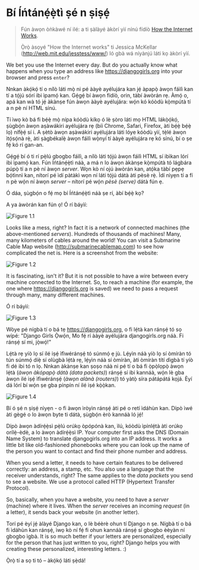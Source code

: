 # Bí Íńtánẹ́ẹ̀tì ṣé n ṣiṣẹ́

> Fún àwọn òǹkàwé ní ilé: a ti ṣàlàyé àkòrí yìí nínú fídíò [How the Internet Works](https://www.youtube.com/watch?v=oM9yAA09wdc).
> 
> Ọ̀rọ̀ àsọyé "How the Internet works" ti Jessica McKellar (http://web.mit.edu/jesstess/www/) ló gbà wá níyànjú láti kọ àkòrí yìí.

We bet you use the Internet every day. But do you actually know what happens when you type an address like https://djangogirls.org into your browser and press `enter`?

Nnkan àkọ́kọ́ tí o nílò láti mọ̀ ni pé ààyè ayélujára kan jẹ́ àpapọ̀ àwọn fáìlì kan tí a tọ́jú sórí ibi ìpamọ́ kan. Gẹ́gẹ́ bí àwọn fídíò, orin, tàbí àwòrán rẹ. Àmọ́ o, apá kan wà tó jẹ́ àkànṣe fún àwọn ààyè ayélujára: wọ́n kó kóòdù kọ̀mpútà tí a n pè ní HTML sínú.

Tí ìwọ kò bá fi bẹ́ẹ̀ mọ̀ nípa kóòdù kíkọ ó lè ṣòro láti mọ HTML lákọ̀ọ́kọ́, ṣùgbọ́n àwọn aṣàwákiri ayélujára rẹ (bíi Chrome, Safari, Firefox, àti bẹ́ẹ̀ bẹ́ẹ̀ lọ) nífẹ̀ẹ́ sí i. A ṣètò àwọn aṣàwákiri ayélujára láti lóye kóòdù yìí, tẹ̀lé àwọn ìtọ́sọ́nà rẹ̀, àti ṣàgbékalẹ̀ àwọn fáìlì wọ̀nyí tí ààyè ayélujára rẹ kó sínú, bí o ṣe fẹ́ kó rí gan-an.

Gẹ́gẹ́ bí ó ti rí pẹ̀lú gbogbo fáìlì, a nílò láti tọ́jú àwọn fáìlì HTML sí ibìkan lórí ibi ìpamọ́ kan. Fún Íńtánẹ́ẹ̀tì náà, a má n lo àwọn àkànṣe kọ̀mpútà tó lágbára púpọ̀ tí a n pè ní àwọn *server*. Wọn kò ní ojú àwòrán kan, atọ́ka tàbí pẹpẹ bọ́tìnnì kan, nítorí pé ìdí pàtàkì wọn ní láti tọ́jú dátà àti pèsè rẹ̀. Ìdí nìyẹn tí a fí n pè wọ́n ní àwọn *server* – nítorí pé wọ́n *pèsè (serve)* dátà fún ẹ.

Ó dáa, ṣùgbọ́n o fẹ́ mọ bí Íńtánẹ́ẹ̀tì náà ṣe rí, àbí bẹ́ẹ̀ kọ?

A ya àwòrán kan fún ọ! Ó rí báyìí:

![Figure 1.1](images/internet_1.png)

Looks like a mess, right? In fact it is a network of connected machines (the above-mentioned *servers*). Hundreds of thousands of machines! Many, many kilometers of cables around the world! You can visit a Submarine Cable Map website (http://submarinecablemap.com) to see how complicated the net is. Here is a screenshot from the website:

![Figure 1.2](images/internet_3.png)

It is fascinating, isn't it? But it is not possible to have a wire between every machine connected to the Internet. So, to reach a machine (for example, the one where https://djangogirls.org is saved) we need to pass a request through many, many different machines.

Ó rí báyìí:

![Figure 1.3](images/internet_2.png)

Wòye pé nígbà tí o bá tẹ https://djangogirls.org, o fi lẹ́tà kan ránṣẹ́ tó sọ wípé: "Django Girls Ọ̀wọ́n, Mo fẹ́ rí ààyè ayélujára djangogirls.org náà. Fi ránṣẹ́ sí mi, jọ̀wọ́!"

Lẹ́tà rẹ yíò lọ sí ilé iṣẹ́ ìfìwéránṣẹ́ tó súnmọ́ ẹ jù. Lẹ́yìn náà yíò lọ sí òmíràn tó tún súnmọ́ díẹ̀ sí olùgbà lẹ́tà rẹ, lẹ́yìn náà sí òmíràn, àti òmíràn títí dìgbà tí yíò fi dé ibi tó n lọ. Nnkan àkànṣe kan ṣoṣo náà ni pé tí o bá fi ọ̀pọ̀lọpọ̀ àwọn lẹ́tà (*àwọn àkópapọ̀ dátà (data packets)*) ránṣẹ́ sí ibi kannáà, wọ́n lè gba àwọn ilé iṣẹ́ ìfìwéránṣẹ́ (*àwọn alànà (routers)*) tó yàtọ̀ síra pátápátá kọjá. Èyí dá lórí bí wọ́n ṣe gba pínpín ní ilé iṣé kọ̀ọ̀kan.

![Figure 1.4](images/internet_4.png)

Bí ó ṣé n ṣiṣẹ́ nìyẹn - o fi àwọn ìròyìn ránṣẹ́ àti pé o retí ìdáhùn kan. Dípò ìwé àti gègé o lo àwọn byte ti dátà, ṣùgbọ́n èrò kannáà ló jẹ́!

Dípò àwọn àdírẹ́ẹ̀sì pẹ̀lú orúkọ òpópónà kan, ìlú, kóòdù ìpínlẹ́tà àti orúkọ orílẹ̀-èdè, a lo àwọn àdírẹ́ẹ̀sì IP. Your computer first asks the DNS (Domain Name System) to translate djangogirls.org into an IP address. It works a little bit like old-fashioned phonebooks where you can look up the name of the person you want to contact and find their phone number and address.

When you send a letter, it needs to have certain features to be delivered correctly: an address, a stamp, etc. You also use a language that the receiver understands, right? The same applies to the *data packets* you send to see a website. We use a protocol called HTTP (Hypertext Transfer Protocol).

So, basically, when you have a website, you need to have a *server* (machine) where it lives. When the *server* receives an incoming *request* (in a letter), it sends back your website (in another letter).

Torí pé èyí jẹ́ àlàyé Django kan, o lè béèrè ohun tí Django n ṣe. Nígbà tí o bá fi ìdáhùn kan ránṣẹ́, ìwọ kò ní fẹ́ fi ohun kannáà ránṣẹ́ sí gbogbo èèyàn ní gbogbo ìgbà. It is so much better if your letters are personalized, especially for the person that has just written to you, right? Django helps you with creating these personalized, interesting letters. :)

Ọ̀rọ̀ tí a sọ ti tó – àkọ́kọ́ láti ṣẹ̀dá!